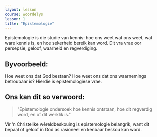 ```yaml
---
layout: lesson
course: woordelys
lesson: 1
title: "Epistemologie"
---
```


Epistemologie is die studie van kennis: hoe ons weet wat ons weet, wat ware kennis is, en hoe sekerheid bereik kan word. Dit vra vrae oor persepsie, geloof, waarheid en regverdiging.

## Byvoorbeeld:

Hoe weet ons dat God bestaan? Hoe weet ons dat ons waarnemings betroubaar is? Hierdie is epistemologiese vrae.

## Ons kan dit so verwoord:

> "Epistemologie ondersoek hoe kennis ontstaan, hoe dit regverdig word, en of dit werklik is."

Vir ’n Christelike wêreldbeskouing is epistemologie belangrik, want dit bepaal of geloof in God as rasioneel en kenbaar beskou kan word.